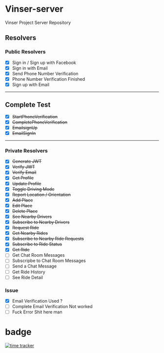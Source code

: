 # Vinser-server

Vinser Project Server Repository

## Resolvers

### Public Resolvers

- [x] Sign in / Sign up with Facebook
- [x] Sign in with Email
- [x] Send Phone Number Verification
- [x] Phone Number Verification Finished
- [x] Sign up with Email

---

## Complete Test

- [x] ~~StartPhoneVerification~~
- [x] ~~CompletePhoneVerification~~
- [x] ~~EmailsignUp~~
- [x] ~~EmailSignIn~~

---

### Private Resolvers

- [x] ~~Generate JWT~~
- [x] ~~Verify JWT~~
- [x] ~~Verify Email~~
- [x] ~~Get Profile~~
- [x] ~~Update Profile~~
- [x] ~~Toggle Driving Mode~~
- [x] ~~Report Location / Orientation~~
- [x] ~~Add Place~~
- [x] ~~Edit Place~~
- [x] ~~Delete Place~~
- [x] ~~See Nearby Drivers~~
- [x] ~~Subscribe to Nearby Drivers~~
- [x] ~~Request Ride~~
- [x] ~~Get Nearby Rides~~
- [x] ~~Subscribe to Nearby Ride Requests~~
- [x] ~~Subscribe to Ride Status~~
- [x] ~~Get Ride~~
- [ ] Get Chat Room Messages
- [ ] Subscripbe to Chat Room Messages
- [ ] Send a Chat Message
- [ ] Get Ride History
- [ ] See Ride Detail

### Issue

- [x] Email Verification Used ?
- [ ] Complete Email Verification Not worked
- [ ] Fuck Error Shit here man

# badge

[![time tracker](https://wakatime.com/badge/github/vapvin/Vinser-server.svg)](https://wakatime.com/badge/github/vapvin/Vinser-server)
